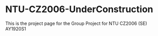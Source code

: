 # NTU-CZ2006-UnderConstruction

This is the project page for the Group Project for NTU CZ2006 (SE) AY1920S1